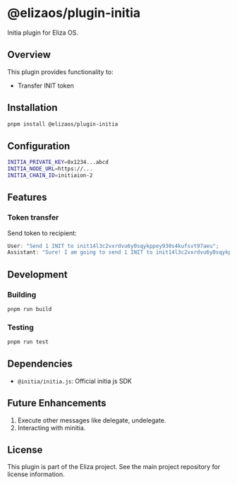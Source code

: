 # @elizaos/plugin-initia

Initia plugin for Eliza OS.

## Overview

This plugin provides functionality to:

- Transfer INIT token

## Installation

```bash
pnpm install @elizaos/plugin-initia
```

## Configuration

```bash
INITIA_PRIVATE_KEY=0x1234...abcd
INITIA_NODE_URL=https://...
INITIA_CHAIN_ID=initiaion-2
```

## Features


### Token transfer

Send token to recipient:
```typescript
User: "Send 1 INIT to init14l3c2vxrdvu6y0sqykppey930s4kufsvt97aeu";
Assistant: "Sure! I am going to send 1 INIT to init14l3c2vxrdvu6y0sqykppey930s4kufsvt97aeu";
```

## Development

### Building

```bash
pnpm run build
```

### Testing

```bash
pnpm run test
```

## Dependencies

- `@initia/initia.js`: Official initia js SDK

## Future Enhancements

1. Execute other messages like delegate, undelegate.
2. Interacting with minitia.


## License

This plugin is part of the Eliza project. See the main project repository for license information.
